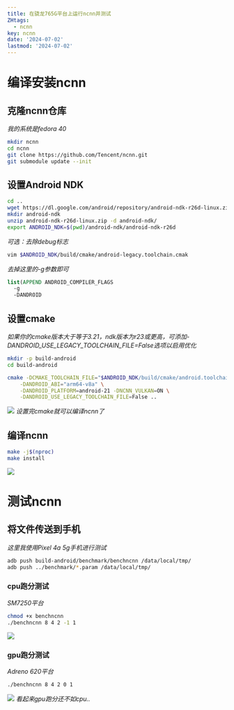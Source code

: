 ```yaml
---
title: 在骁龙765G平台上运行ncnn并测试
ZHtags: 
  - ncnn
key: ncnn
date: '2024-07-02'
lastmod: '2024-07-02'
---
```

# 编译安装ncnn
## 克隆ncnn仓库
*我的系统是fedora 40*
```bash
mkdir ncnn
cd ncnn
git clone https://github.com/Tencent/ncnn.git
git submodule update --init
```
## 设置Android NDK
```bash
cd ..
wget https://dl.google.com/android/repository/android-ndk-r26d-linux.zip
mkdir android-ndk
unzip android-ndk-r26d-linux.zip -d android-ndk/
export ANDROID_NDK=$(pwd)/android-ndk/android-ndk-r26d
```
*可选：去除debug标志*
```bash
vim $ANDROID_NDK/build/cmake/android-legacy.toolchain.cmak
```
*去掉这里的-g参数即可*
```cmake
list(APPEND ANDROID_COMPILER_FLAGS
  -g
  -DANDROID
```
## 设置cmake
*如果你的cmake版本大于等于3.21，ndk版本为r23或更高，可添加-DANDROID_USE_LEGACY_TOOLCHAIN_FILE=False选项以启用优化*
```bash
mkdir -p build-android
cd build-android

cmake -DCMAKE_TOOLCHAIN_FILE="$ANDROID_NDK/build/cmake/android.toolchain.cmake"\
    -DANDROID_ABI="arm64-v8a" \
    -DANDROID_PLATFORM=android-21 -DNCNN_VULKAN=ON \
    -DANDROID_USE_LEGACY_TOOLCHAIN_FILE=False ..
```
![](/images/config-ncnn-cmake-android.png)
*设置完cmake就可以编译ncnn了*
## 编译ncnn
```bash
make -j$(nproc)
make install
```
![](/images/compile-ncnn-android.png)
# 测试ncnn
## 将文件传送到手机
*这里我使用Pixel 4a 5g手机进行测试*
```bash
adb push build-android/benchmark/benchncnn /data/local/tmp/
adb push ../benchmark/*.param /data/local/tmp/
````
### cpu跑分测试
*SM7250平台*
```bash
chmod +x benchncnn
./benchncnn 8 4 2 -1 1
```
![](/images/ncnn-benchmark-android-cpu.png)
### gpu跑分测试
*Adreno 620平台*
```bash
./benchncnn 8 4 2 0 1
```
![](/images/ncnn-benchmark-android-gpu.png)
*看起来gpu跑分还不如cpu..*